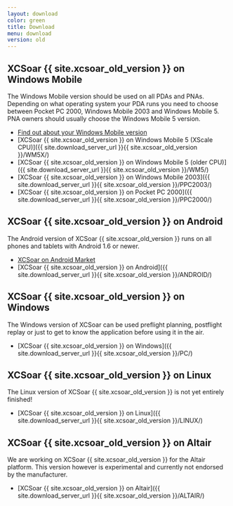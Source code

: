 ```yaml
---
layout: download
color: green
title: Download
menu: download
version: old
---
```

## XCSoar {{ site.xcsoar_old_version }} on Windows Mobile

The Windows Mobile version should be used on all PDAs and PNAs. Depending on what operating system your PDA runs you need to choose between Pocket PC 2000, 
Windows Mobile 2003 and Windows Mobile 5. PNA owners should usually choose the Windows Mobile 5 version.

- [Find out about your Windows Mobile version](/discover/wm_versions/)
- [XCSoar {{ site.xcsoar_old_version }} on Windows Mobile 5 (XScale CPU)]({{ site.download_server_url }}{{ site.xcsoar_old_version }}/WM5X/)
- [XCSoar {{ site.xcsoar_old_version }} on Windows Mobile 5 (older CPU)]({{ site.download_server_url }}{{ site.xcsoar_old_version }}/WM5/)
- [XCSoar {{ site.xcsoar_old_version }} on Windows Mobile 2003]({{ site.download_server_url }}{{ site.xcsoar_old_version }}/PPC2003/)
- [XCSoar {{ site.xcsoar_old_version }} on Pocket PC 2000]({{ site.download_server_url }}{{ site.xcsoar_old_version }}/PPC2000/)

## XCSoar {{ site.xcsoar_old_version }} on Android

The Android version of XCSoar {{ site.xcsoar_old_version }} runs on all phones and tablets with Android 1.6 or newer.

- [XCSoar on Android Market](https://market.android.com/details?id=org.xcsoar)
- [XCSoar {{ site.xcsoar_old_version }} on Android]({{ site.download_server_url }}{{ site.xcsoar_old_version }}/ANDROID/)

## XCSoar {{ site.xcsoar_old_version }} on Windows
					
The Windows version of XCSoar can be used preflight planning, postflight replay or just to get to know the application before using it in the air.

- [XCSoar {{ site.xcsoar_old_version }} on Windows]({{ site.download_server_url }}{{ site.xcsoar_old_version }}/PC/)

## XCSoar {{ site.xcsoar_old_version }} on Linux

The Linux version of XCSoar {{ site.xcsoar_old_version }} is not yet entirely finished!

- [XCSoar {{ site.xcsoar_old_version }} on Linux]({{ site.download_server_url }}{{ site.xcsoar_old_version }}/LINUX/)

## XCSoar {{ site.xcsoar_old_version }} on Altair

We are working on XCSoar {{ site.xcsoar_old_version }} for the Altair platform. This version however is experimental and currently not endorsed by the manufacturer.

- [XCSoar {{ site.xcsoar_old_version }} on Altair]({{ site.download_server_url }}{{ site.xcsoar_old_version }}/ALTAIR/)
